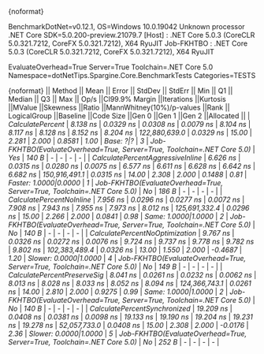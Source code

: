 {noformat}

BenchmarkDotNet=v0.12.1, OS=Windows 10.0.19042
Unknown processor
.NET Core SDK=5.0.200-preview.21079.7
  [Host]     : .NET Core 5.0.3 (CoreCLR 5.0.321.7212, CoreFX 5.0.321.7212), X64 RyuJIT
  Job-FKHTBO : .NET Core 5.0.3 (CoreCLR 5.0.321.7212, CoreFX 5.0.321.7212), X64 RyuJIT

EvaluateOverhead=True  Server=True  Toolchain=.NET Core 5.0  
Namespace=dotNetTips.Spargine.Core.BenchmarkTests  Categories=TESTS  

{noformat}
||                          Method ||     Mean ||    Error ||   StdDev ||   StdErr ||      Min ||       Q1 ||   Median ||       Q3 ||      Max ||         Op/s ||CI99.9% Margin ||Iterations ||Kurtosis ||MValue ||Skewness ||Ratio ||MannWhitney(10%)/p-values ||Rank ||                                                           LogicalGroup ||Baseline ||Code Size ||Gen 0 ||Gen 1 ||Gen 2 ||Allocated ||
|                 *CalculatePercent* |  *8.138 ns* | *0.0329 ns* | *0.0308 ns* | *0.0079 ns* |  *8.104 ns* |  *8.117 ns* |  *8.128 ns* |  *8.152 ns* |  *8.204 ns* | *122,880,639.0* |      *0.0329 ns* |      *15.00* |    *2.281* |  *2.000* |   *0.8581* |  *1.00* |                 *Base: ?|?* |    *3* | *Job-FKHTBO(EvaluateOverhead=True, Server=True, Toolchain=.NET Core 5.0)* |      *Yes* |     *140 B* |     *-* |     *-* |     *-* |         *-* |
| *CalculatePercentAggressiveInline* |  *6.626 ns* | *0.0315 ns* | *0.0280 ns* | *0.0075 ns* |  *6.577 ns* |  *6.611 ns* |  *6.628 ns* |  *6.642 ns* |  *6.682 ns* | *150,916,491.1* |      *0.0315 ns* |      *14.00* |    *2.308* |  *2.000* |   *0.1488* |  *0.81* |     *Faster: 1.0000|0.0000* |    *1* | *Job-FKHTBO(EvaluateOverhead=True, Server=True, Toolchain=.NET Core 5.0)* |       *No* |     *186 B* |     *-* |     *-* |     *-* |         *-* |
|         *CalculatePercentNoInline* |  *7.956 ns* | *0.0296 ns* | *0.0277 ns* | *0.0072 ns* |  *7.908 ns* |  *7.943 ns* |  *7.955 ns* |  *7.973 ns* |  *8.012 ns* | *125,691,332.4* |      *0.0296 ns* |      *15.00* |    *2.266* |  *2.000* |   *0.0841* |  *0.98* |       *Same: 1.0000|1.0000* |    *2* | *Job-FKHTBO(EvaluateOverhead=True, Server=True, Toolchain=.NET Core 5.0)* |       *No* |     *140 B* |     *-* |     *-* |     *-* |         *-* |
|   *CalculatePercentNoOptimization* |  *9.767 ns* | *0.0326 ns* | *0.0272 ns* | *0.0076 ns* |  *9.724 ns* |  *9.737 ns* |  *9.778 ns* |  *9.782 ns* |  *9.802 ns* | *102,383,489.4* |      *0.0326 ns* |      *13.00* |    *1.550* |  *2.000* |  *-0.4687* |  *1.20* |     *Slower: 0.0000|1.0000* |    *4* | *Job-FKHTBO(EvaluateOverhead=True, Server=True, Toolchain=.NET Core 5.0)* |       *No* |     *149 B* |     *-* |     *-* |     *-* |         *-* |
|      *CalculatePercentPreserveSig* |  *8.041 ns* | *0.0261 ns* | *0.0232 ns* | *0.0062 ns* |  *8.013 ns* |  *8.028 ns* |  *8.033 ns* |  *8.052 ns* |  *8.094 ns* | *124,366,743.1* |      *0.0261 ns* |      *14.00* |    *2.810* |  *2.000* |   *0.9275* |  *0.99* |       *Same: 1.0000|1.0000* |    *2* | *Job-FKHTBO(EvaluateOverhead=True, Server=True, Toolchain=.NET Core 5.0)* |       *No* |     *140 B* |     *-* |     *-* |     *-* |         *-* |
|     *CalculatePercentSynchronized* | *19.209 ns* | *0.0408 ns* | *0.0381 ns* | *0.0098 ns* | *19.133 ns* | *19.190 ns* | *19.204 ns* | *19.231 ns* | *19.278 ns* |  *52,057,733.0* |      *0.0408 ns* |      *15.00* |    *2.308* |  *2.000* |  *-0.0176* |  *2.36* |     *Slower: 0.0000|1.0000* |    *5* | *Job-FKHTBO(EvaluateOverhead=True, Server=True, Toolchain=.NET Core 5.0)* |       *No* |     *252 B* |     *-* |     *-* |     *-* |         *-* |
